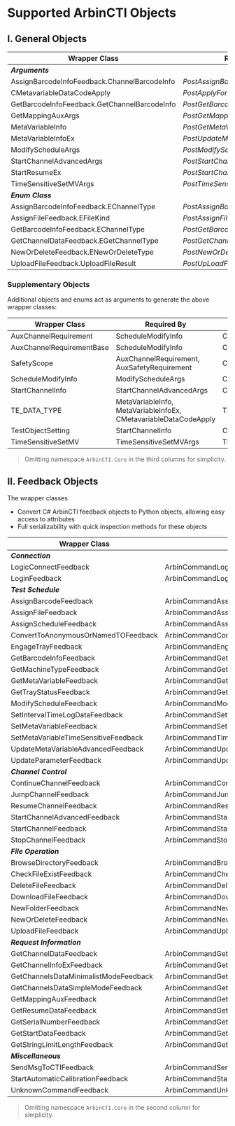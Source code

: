 # Supported ArbinCTI Objects
## I. General Objects
| Wrapper Class                                | Required By                        | Original Object                                           |
|----------------------------------------------|------------------------------------|-----------------------------------------------------------|
| ***Arguments***                              |                                    |                                                           |
| AssignBarcodeInfoFeedback.ChannelBarcodeInfo | *PostAssignBarcodeInfo*            | ArbinCommandAssignBarcodeInfoFeed.ChannelBarcodeInfo      |
| CMetavariableDataCodeApply                   | *PostApplyForUDPCommunication*     | ArbinCommandCMetavariableDataCodeApply                    |
| GetBarcodeInfoFeedback.GetChannelBarcodeInfo | *PostGetBarcodeInfo*               | ArbinCommandGetBarcodeInfoFeed.GetChannelBarcodeInfo      |
| GetMappingAuxArgs                            | *PostGetMappingAux*                | Common.GetMappingAux.GetMappingAuxArgs                    |
| MetaVariableInfo                             | *PostGetMetaVariables*             | ArbinCommandGetMetaVariablesFeed.MetaVariableInfo         |
| MetaVariableInfoEx                           | *PostUpdateMetaVariableAdvancedEx* | MetaVariableInfoEx                                        |
| ModifyScheduleArgs                           | *PostModifySchedule*               | Common.ModifySchedule.ModifyScheduleArgs                  |
| StartChannelAdvancedArgs                     | *PostStartChannelAdvanced*         | Common.Start.StartChannelAdvancedArgs                     |
| StartResumeEx                                | *PostStartChannelEx*               | StartResumeEx                                             |
| TimeSensitiveSetMVArgs                       | *PostTimeSensitiveSetMV*           | ArbinCommandTimeSensitiveSetMVArgs                        |
| ***Enum Class***                             |                                    |                                                           |
| AssignBarcodeInfoFeedback.EChannelType       | *PostAssignBarcodeInfo*            | ArbinCommandAssignBarcodeInfoFeed.EChannelType            |
| AssignFileFeedback.EFileKind                 | *PostAssignFile*                   | ArbinCommandAssignFileFeed.EFileKind                      |
| GetBarcodeInfoFeedback.EChannelType          | *PostGetBarcodeInfo*               | ArbinCommandGetBarcodeInfoFeed.EChannelType               |
| GetChannelDataFeedback.EGetChannelType       | *PostGetChannelsData*              | ArbinCommandGetChannelFeed.GET_CHANNEL_TYPE               |
| NewOrDeleteFeedback.ENewOrDeleteType         | *PostNewOrDelete*                  | ArbinCommandNewOrDeleteFeed.NEW_OR_DELETE_TYPE            |
| UploadFileFeedback.UploadFileResult          | *PostUpLoadFile*                   | ArbinCommandUpLoadFileFeed.CUpLoadFileResult              |

### Supplementary Objects
Additional objects and enums act as arguments to generate the above wrapper classes:

| Wrapper Class                          | Required By                            | Original Object                                      |
|----------------------------------------|----------------------------------------|------------------------------------------------------|
| AuxChannelRequirement                  | ScheduleModifyInfo                     | Common.ModifySchedule.AuxChannelRequirement          |
| AuxChannelRequirementBase              | ScheduleModifyInfo                     | Common.ModifySchedule.AuxChannelRequirementBase      |
| SafetyScope                            | AuxChannelRequirement, AuxSafetyRequirement | Common.ModifySchedule.SafetyScope               |
| ScheduleModifyInfo                     | ModifyScheduleArgs                     | Common.ModifySchedule.ModifyScheduleArgs             |
| StartChannelInfo                       | StartChannelAdvancedArgs               | Common.Start.StartChannelInfo                        |
| TE_DATA_TYPE                           | MetaVariableInfo, MetaVariableInfoEx, CMetavariableDataCodeApply | TE_DATA_TYPE               |
| TestObjectSetting                      | StartChannelInfo                       | Common.Start.TestObjectSetting                       |
| TimeSensitiveSetMV                     | TimeSensitiveSetMVArgs                 | TimeSensitiveSetMV                                   |

> Omitting namespace `ArbinCTI.Core` in the third columns for simplicity.

## II. Feedback Objects
The wrapper classes
- Convert C# ArbinCTI feedback objects to Python objects, allowing easy access to attributes
- Full serializability with quick inspection methods for these objects

| Wrapper Class                         | Original Object                                   |
|---------------------------------------|---------------------------------------------------|
| ***Connection***                      |                                                   |
| LogicConnectFeedback                  | ArbinCommandLogicConnectFeed                      |
| LoginFeedback                         | ArbinCommandLoginFeed                             |
| ***Test Schedule***                   |                                                   |
| AssignBarcodeFeedback                 | ArbinCommandAssignBarcodeInfoFeed                 |
| AssignFileFeedback                    | ArbinCommandAssignFileFeed                        |
| AssignScheduleFeedback                | ArbinCommandAssignScheduleFeed                    |
| ConvertToAnonymousOrNamedTOFeedback   | ArbinCommandConvertToAnonymousOrNamedTOFeed       |
| EngageTrayFeedback                    | ArbinCommandEngageTrayFeed                        |
| GetBarcodeInfoFeedback                | ArbinCommandGetBarcodeInfoFeed                    |
| GetMachineTypeFeedback                | ArbinCommandGetMachineTypeFeed                    |
| GetMetaVariableFeedback               | ArbinCommandGetMetaVariablesFeed                  |
| GetTrayStatusFeedback                 | ArbinCommandGetTrayStatusFeed                     |
| ModifyScheduleFeedback                | ArbinCommandModifyScheduleFeed                    |
| SetIntervalTimeLogDataFeedback        | ArbinCommandSetIntervalTimeLogDataFeed            |
| SetMetaVariableFeedback               | ArbinCommandSetMetaVariableFeed                   |
| SetMetaVariableTimeSensitiveFeedback  | ArbinCommandTimeSensitiveSetMVFeed                |
| UpdateMetaVariableAdvancedFeedback    | ArbinCommandUpdateMetaVariableAdvancedFeed        |
| UpdateParameterFeedback               | ArbinCommandUpdateParamenterFeed                  |
| ***Channel Control***                 |                                                   |
| ContinueChannelFeedback               | ArbinCommandContinueChannelFeed                   |
| JumpChannelFeedback                   | ArbinCommandJumpChannelFeed                       |
| ResumeChannelFeedback                 | ArbinCommandResumeChannelFeed                     |
| StartChannelAdvancedFeedback          | ArbinCommandStartChannelAdvancedFeed              |
| StartChannelFeedback                  | ArbinCommandStartChannelFeed                      |
| StopChannelFeedback                   | ArbinCommandStopChannelFeed                       |
| ***File Operation***                  |                                                   |
| BrowseDirectoryFeedback               | ArbinCommandBrowseDirectoryFeed                   |
| CheckFileExistFeedback                | ArbinCommandCheckFileExFeed                       |
| DeleteFileFeedback                    | ArbinCommandDeleteFileFeed                        |
| DownloadFileFeedback                  | ArbinCommandDownloadFileFeed                      |
| NewFolderFeedback                     | ArbinCommandNewFolderFeed                         |
| NewOrDeleteFeedback                   | ArbinCommandNewOrDeleteFeed                       |
| UploadFileFeedback                    | ArbinCommandUpLoadFileFeed                        |
| ***Request Information***             |                                                   |
| GetChannelDataFeedback                | ArbinCommandGetChannelDataFeed                    |
| GetChannelInfoExFeedback              | ArbinCommandGetChannelInfoExFeed                  |
| GetChannelsDataMinimalistModeFeedback | ArbinCommandGetChannelDataMinimalistModeFeed      |
| GetChannelsDataSimpleModeFeedback     | ArbinCommandGetChannelDataSimpleModeFeed          |
| GetMappingAuxFeedback                 | ArbinCommandGetMappingAuxFeed                     |
| GetResumeDataFeedback                 | ArbinCommandGetResumeDataFeed                     |
| GetSerialNumberFeedback               | ArbinCommandGetSerialNumberFeed                   |
| GetStartDataFeedback                  | ArbinCommandGetStartDataFeed                      |
| GetStringLimitLengthFeedback          | ArbinCommandGetStringLimitLengthFeed              |
| ***Miscellaneous***                   |                                                   |
| SendMsgToCTIFeedback                  | ArbinCommandSendMsgToCTIFeed                      |
| StartAutomaticCalibrationFeedback     | ArbinCommandStartAutomaticCalibrationFeed         |
| UnknownCommandFeedback                | ArbinCommandUnknownCommandFeed                    |

> Omitting namespace `ArbinCTI.Core` in the second column for simplicity.